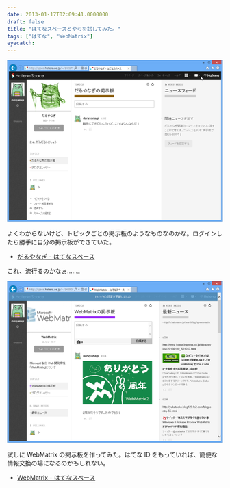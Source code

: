 ```yaml
---
date: 2013-01-17T02:09:41.0000000
draft: false
title: "はてなスペースとやらを試してみた。"
tags: ["はてな", "WebMatrix"]
eyecatch: 
---
```

<p><span itemscope itemtype="http://schema.org/Photograph"><img src="20130117015128.png" alt="f:id:daruyanagi:20130117015128p:plain" title="f:id:daruyanagi:20130117015128p:plain" class="hatena-fotolife" itemprop="image"></span></p><p>よくわからないけど、トピックごとの掲示板のようなものなのかな。ログインしたら勝手に自分の掲示板ができていた。</p>

<ul>
<li><a href="http://space.hatena.ne.jp/~/14217943783080774236#14217943783080774238">&#x3060;&#x308B;&#x3084;&#x306A;&#x304E; - &#x306F;&#x3066;&#x306A;&#x30B9;&#x30DA;&#x30FC;&#x30B9;</a></li>
</ul><p>これ、流行るのかなぁ……。</p><p><span itemscope itemtype="http://schema.org/Photograph"><img src="20130117020814.png" alt="f:id:daruyanagi:20130117020814p:plain" title="f:id:daruyanagi:20130117020814p:plain" class="hatena-fotolife" itemprop="image"></span></p><p>試しに WebMatrix の掲示板を作ってみた。はてな ID をもっていれば、簡便な情報交換の場になるのかもしれない。</p>

<ul>
<li><a href="http://space.hatena.ne.jp/~/14290001378108560140#14290001378108560142">WebMatrix - &#x306F;&#x3066;&#x306A;&#x30B9;&#x30DA;&#x30FC;&#x30B9;</a></li>
</ul>